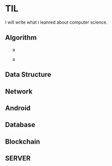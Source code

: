 # TIL
I will write what i leanred about computer science.

## Algorithm

<ol>a</ol>
<ol>a</ol>

## Data Structure

## Network

## Android

## Database

## Blockchain

## SERVER

